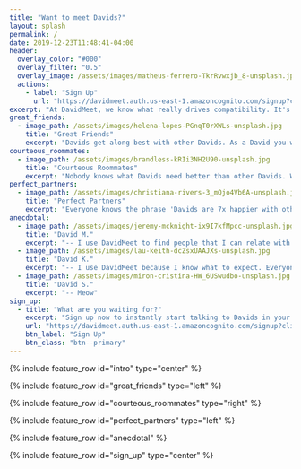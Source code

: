 ```yaml
---
title: "Want to meet Davids?"
layout: splash
permalink: /
date: 2019-12-23T11:48:41-04:00
header:
  overlay_color: "#000"
  overlay_filter: "0.5"
  overlay_image: /assets/images/matheus-ferrero-TkrRvwxjb_8-unsplash.jpg
  actions:
    - label: "Sign Up"
      url: "https://davidmeet.auth.us-east-1.amazoncognito.com/signup?client_id=2prdu7kt5rub1c28caunh865tb&response_type=token&scope=aws.cognito.signin.user.admin+email+openid+phone+profile&redirect_uri=https://www.davidmeet.com/thankyou"
excerpt: "At DavidMeet, we know what really drives compatibility. It's sharing what's most important with the other person: having the same first name."
great_friends:
  - image_path: /assets/images/helena-lopes-PGnqT0rXWLs-unsplash.jpg
    title: "Great Friends"
    excerpt: "Davids get along best with other Davids. As a David you want someone that you can be yourself with."
courteous_roommates:
  - image_path: /assets/images/brandless-kRIi3NH2U90-unsplash.jpg
    title: "Courteous Roommates"
    excerpt: "Nobody knows what Davids need better than other Davids. Whether it's meal prepping together, kitchen hygene, or lights out time, David knows best."
perfect_partners:
  - image_path: /assets/images/christiana-rivers-3_mQjo4Vb6A-unsplash.jpg
    title: "Perfect Partners"
    excerpt: "Everyone knows the phrase 'Davids are 7x happier with other Davids'. That's why DavidMeet is specifically designed to help Davids meet other Davids!"
anecdotal:
  - image_path: /assets/images/jeremy-mcknight-ix9I7kfMpcc-unsplash.jpg
    title: "David M."
    excerpt: "-- I use DavidMeet to find people that I can relate with."
  - image_path: /assets/images/lau-keith-dcZsxUAAJXs-unsplash.jpg
    title: "David K."
    excerpt: "-- I use DavidMeet because I know what to expect. Everyone is named David!"
  - image_path: /assets/images/miron-cristina-HW_6USwudbo-unsplash.jpg
    title: "David S."
    excerpt: "-- Meow"
sign_up:
  - title: "What are you waiting for?"
    excerpt: "Sign up now to instantly start talking to Davids in your area!"
    url: "https://davidmeet.auth.us-east-1.amazoncognito.com/signup?client_id=2prdu7kt5rub1c28caunh865tb&response_type=token&scope=aws.cognito.signin.user.admin+email+openid+phone+profile&redirect_uri=https://www.davidmeet.com/thankyou"
    btn_label: "Sign Up"
    btn_class: "btn--primary"
---
```


{% include feature_row id="intro" type="center" %}

{% include feature_row id="great_friends" type="left" %}

{% include feature_row id="courteous_roommates" type="right" %}

{% include feature_row id="perfect_partners" type="left" %}

{% include feature_row id="anecdotal" %}

{% include feature_row id="sign_up" type="center" %}
